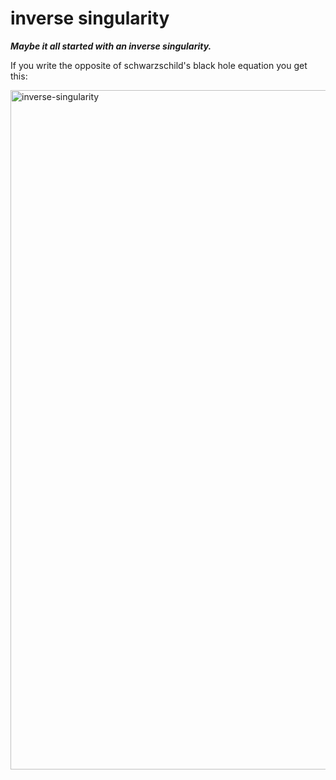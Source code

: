 # inverse singularity

***Maybe it all started with an inverse singularity.***

If you write the opposite of schwarzschild's black hole equation you get this:

 <img width="1923" height="1087" alt="inverse-singularity" src="https://github.com/user-attachments/assets/cc209699-698b-40f4-ad7b-1fe48d2a2589" />
